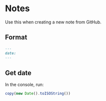 # Notes

Use this when creating a new note from GitHub.

## Format

```md
---
date:
---
```

## Get date

In the console, run:

```js
copy(new Date().toISOString())
```
